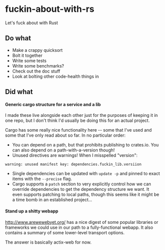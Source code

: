 # fuckin-about-with-rs
Let's fuck about with Rust

## Do what
 * Make a crappy quicksort
 * Bolt it together
 * Write some tests
 * Write some benchmarks?
 * Check out the doc stuff
 * Look at bolting other code-health things in

## Did what

#### Generic cargo structure for a service and a lib

I made these live alongside each other just for the purposes of keeping it in
one repo, but I don't think I'd usually be doing this for an actual project.

Cargo has some really nice functionality here -- some that I've used and some
that I've only read about so far. In no particular order:

 * You can depend on a path, but that prohibits publishing to crates.io. You can
   also depend on a path-with-a-version though!
 * Unused directives are warnings! When I misspelled "version":
 ```
 warning: unused manifest key: dependencies.fuckin_lib.versiion
 ```
 * Single dependencies can be updated with `update -p` and pinned to exact
   items with the `--precise` flag.
 * Cargo supports a `patch` section to very explicitly control how we can
   override dependencies to get the dependency structure we want. It even
   supports patching to local paths, though this seems like it might be a time
   bomb in an established project...

#### Stand up a shitty webapp

http://www.arewewebyet.org/ has a nice digest of some popular libraries or
frameworks we could use in our path to a fully-functional webapp. It also
contains a summary of some lower-level transport options.

The answer is basically actix-web for now.